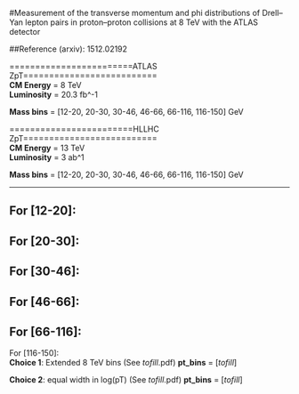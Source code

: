 #Measurement of the transverse momentum and phi distributions of Drell–Yan lepton pairs in proton–proton collisions at 8 TeV with the ATLAS detector  

##Reference (arxiv): 1512.02192

========================ATLAS ZpT==========================  
**CM Energy** = 8 TeV  
**Luminosity** = 20.3 fb^-1  

**Mass bins** = [12-20, 20-30, 30-46, 46-66, 66-116, 116-150] GeV  

========================HLLHC ZpT==========================  
**CM Energy** = 13 TeV  
**Luminosity** = 3 ab^1  

**Mass bins** = [12-20, 20-30, 30-46, 46-66, 66-116, 116-150] GeV  

------------------------------------------------------------  
For [12-20]:  
------------------------------------------------------------  
For [20-30]:  
------------------------------------------------------------  
For [30-46]:  
------------------------------------------------------------  
For [46-66]:  
------------------------------------------------------------  
For [66-116]:  
------------------------------------------------------------  
For [116-150]:  
**Choice 1**: Extended 8 TeV bins (See _tofill_.pdf)
**pt_bins** = [_tofill_]

**Choice 2**: equal width in log(pT) (See _tofill_.pdf)
**pt_bins** = [_tofill_]
